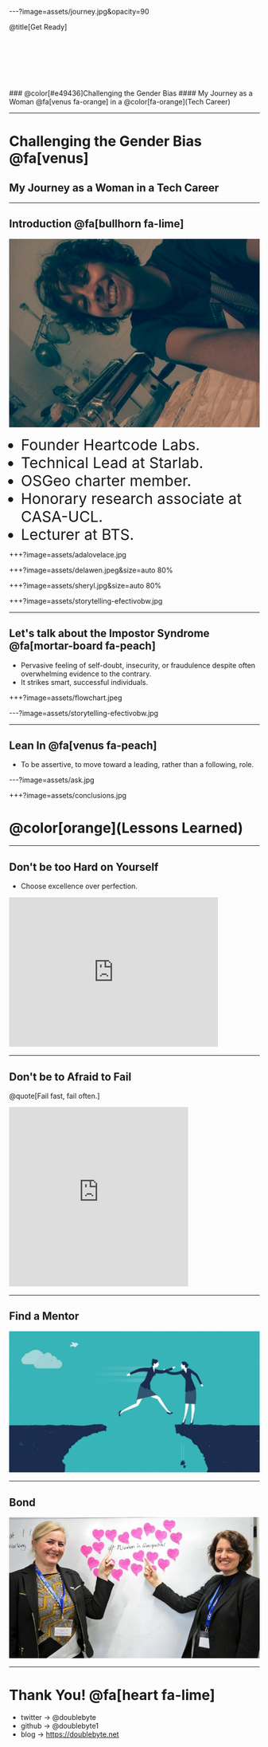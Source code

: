---?image=assets/journey.jpg&opacity=90

@title[Get Ready]


<br>
<br>
<br>
<br>
<br>
<br>
### @color[#e49436]Challenging the Gender Bias
#### My Journey as a Woman @fa[venus fa-orange] in a @color[fa-orange](Tech Career)

---

# Challenging the Gender Bias @fa[venus]
## My Journey as a Woman in a Tech Career

---
## Introduction  @fa[bullhorn fa-lime]
<!-- Who am I?-->
<div id="container">
  <div id="content">
    <img src="https://raw.githubusercontent.com/doublebyte1/keynotes/master/assets/pasta_fresca.jpg">
  </div>
  <div id="navbar">
    <ul>
       <li style="font-size:30px">Founder Heartcode Labs.</li>
       <li style="font-size:30px">Technical Lead at Starlab.</li>
       <li style="font-size:30px">OSGeo charter member.</li>
       <li style="font-size:30px">Honorary research associate at CASA-UCL.</li>
       <li style="font-size:30px">Lecturer at BTS.</li>
    </ul>
  </div>
</div>

+++?image=assets/adalovelace.jpg

+++?image=assets/delawen.jpeg&size=auto 80%

+++?image=assets/sheryl.jpg&size=auto 80%

+++?image=assets/storytelling-efectivobw.jpg

---
## Let's talk about the Impostor Syndrome @fa[mortar-board fa-peach]

- Pervasive feeling of self-doubt, insecurity, or fraudulence despite often overwhelming evidence to the contrary.
- It strikes smart, successful individuals.

+++?image=assets/flowchart.jpeg

---?image=assets/storytelling-efectivobw.jpg

---
## Lean In @fa[venus fa-peach]

- To be assertive, to move toward a leading, rather than a following, role.

---?image=assets/ask.jpg

+++?image=assets/conclusions.jpg
# @color[orange](Lessons Learned)


---
## Don't be too Hard on Yourself

- Choose excellence over perfection.

<iframe src="https://giphy.com/embed/npUpB306c3EStRK6qP" width="420" height="300" frameBorder="0" class="giphy-embed" allowFullScreen></iframe>

---
## Don't be to Afraid to Fail

@quote[Fail fast, fail often.]

<iframe src="https://giphy.com/embed/Ub8XEam5vXbMY" width="360" height="360" frameBorder="0" class="giphy-embed" allowFullScreen></iframe><p></p>

---
## Find a Mentor
![mentor](assets/mentor.jpg)

---
## Bond

![bond](assets//WIG_Speakers.jpg)

---

# Thank You! @fa[heart fa-lime]

* twitter -> @doublebyte
* github -> @doublebyte1
* blog -> https://doublebyte.net
